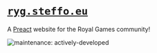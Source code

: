 # [`ryg.steffo.eu`](https://ryg.steffo.eu)

A [Preact](https://preactjs.com/) website for the Royal Games community!

![maintenance: actively-developed](https://img.shields.io/badge/maintenance-actively--developed-brightgreen)

